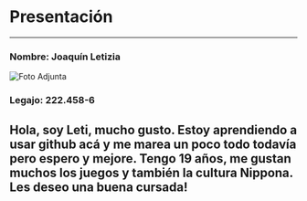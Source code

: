 # **Presentación**
___
### Nombre: Joaquín Letizia
![Foto Adjunta](https://imgur.com/Y4OYK7R.png)
### Legajo: 222.458-6
## Hola, soy Leti, mucho gusto. Estoy aprendiendo a usar github acá y me marea un poco todo todavía pero espero y mejore. Tengo 19 años, me gustan muchos los juegos y también la cultura Nippona. Les deseo una buena cursada!
